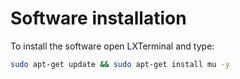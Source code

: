 # Software installation

To install the software open LXTerminal and type:

```bash
sudo apt-get update && sudo apt-get install mu -y
```


